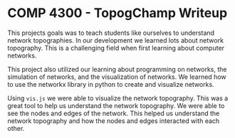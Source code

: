 # COMP 4300 - TopogChamp Writeup

This projects goals was to teach students like ourselves to understand network topographies. In our development we learned lots about network topography.  This is a challenging field when first learning about computer networks. 

This  project also utilized our learning about programming on networks, the simulation of networks, and the visualization of networks. We learned how to use the networkx library in python to create and visualize networks.

Using `vis.js` we were able to visualize the network topography. This was a great tool to help us understand the network topography. We were able to see the nodes and edges of the network. This helped us understand the network topography and how the nodes and edges interacted with each other.